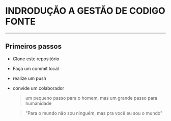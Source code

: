 # INDRODUÇÃO A GESTÃO DE CODIGO FONTE
---
## Primeiros passos 
- Clone este repositório
- Faça um commit local
- realize um push
- convide um colaborador

  >  um pequeno passo para o homem, mas um grande passo para humanidade

  > "Para o mundo não sou ninguém, mas pra você eu sou o mundo"

